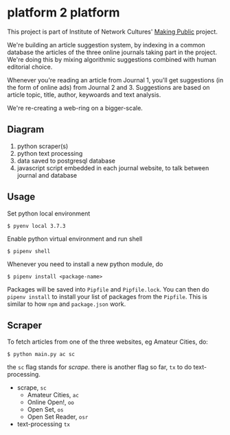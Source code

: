 platform 2 platform
===================

This project is part of Institute of Network Cultures' [Making Public](http://networkcultures.org/makingpublic/) project.

We're building an article suggestion system, by indexing in a common database the articles of the three online journals taking part in the project. We're doing this by mixing algorithmic suggestions combined with human editorial choice.

Whenever you're reading an article from Journal 1, you'll get suggestions (in the form of online ads) from Journal 2 and 3. Suggestions are based on article topic, title, author, keywoards and text analysis.

We're re-creating a web-ring on a bigger-scale.

## Diagram

1. python scraper(s)
2. python text processing
3. data saved to postgresql database
4. javascript script embedded in each journal website, to talk between journal and database

## Usage

Set python local environment

    $ pyenv local 3.7.3

Enable python virtual environment and run shell

    $ pipenv shell
    
Whenever you need to install a new python module, do

    $ pipenv install <package-name>
    
Packages will be saved into `Pipfile` and `Pipfile.lock`. You can then do `pipenv install` to install your list of packages from the `Pipfile`. This is similar to how `npm` and `package.json` work.

## Scraper

To fetch articles from one of the three websites, eg Amateur Cities, do:

    $ python main.py ac sc

the `sc` flag stands for *scrape*. there is another flag so far, `tx` to do text-processing.

- scrape, `sc`
  - Amateur Cities, `ac`
  - Online Open!, `oo`
  - Open Set, `os`
  - Open Set Reader, `osr`
- text-processing `tx`
